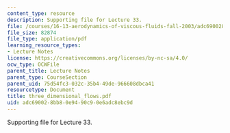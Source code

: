 ```yaml
---
content_type: resource
description: Supporting file for Lecture 33.
file: /courses/16-13-aerodynamics-of-viscous-fluids-fall-2003/adc690028bb80e9490c90e6adc8ebc9d_three_dimensional_flows.pdf
file_size: 82874
file_type: application/pdf
learning_resource_types:
- Lecture Notes
license: https://creativecommons.org/licenses/by-nc-sa/4.0/
ocw_type: OCWFile
parent_title: Lecture Notes
parent_type: CourseSection
parent_uid: 75d54fc3-032c-35b4-49de-966608dbca41
resourcetype: Document
title: three_dimensional_flows.pdf
uid: adc69002-8bb8-0e94-90c9-0e6adc8ebc9d
---
```

Supporting file for Lecture 33.